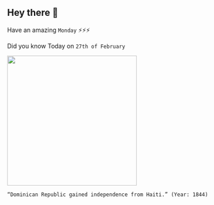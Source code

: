 ## Hey there 👋
Have an amazing `Monday` ⚡⚡⚡

Did you know Today on `27th of February`
 
 [<img src="https://casadecampoliving-wp.s3-accelerate.amazonaws.com/2012/01/independencia_republica_dominicana1.jpg" width="300" />](https://casadecampoliving.com/february-27th-is-dominican-independence-day/) 
 ```
“Dominican Republic gained independence from Haiti.” (Year: 1844)
```
